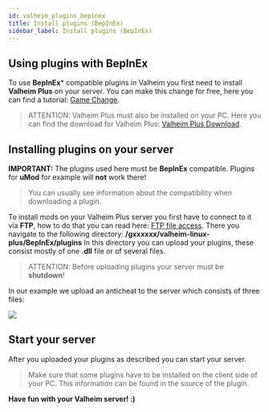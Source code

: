 ```yaml
---
id: valheim_plugins_bepinex
title: Install plugins (BepInEx)
sidebar_label: Install plugins (BepInEx)
---
```


## Using plugins with BepInEx

To use **BepInEx*** compatible plugins in Valheim you first need to install **Valheim Plus** on your server. 
You can make this change for free, here you can find a tutorial: [Game Change](https://zap-hosting.com/guides/docs/en/gameserver_gameswitch/).

> ATTENTION: Valheim Plus must also be installed on your PC. Here you can find the download for Valheim Plus: [Valheim Plus Download](https://www.nexusmods.com/valheim/mods/4).


## Installing plugins on your server

**IMPORTANT:** The plugins used here must be **BepInEx** compatible. Plugins for **uMod** for example will **not** work there! 
> You can usually see information about the compatibility when downloading a plugin.

To install mods on your Valheim Plus server you first have to connect to it via **FTP**, how to do that you can read here: [FTP file access](https://zap-hosting.com/guides/docs/en/gameserver_ftpaccess/).
There you navigate to the following directory: **/gxxxxxx/valheim-linux-plus/BepInEx/plugins**
In this directory you can upload your plugins, these consist mostly of one **.dll** file or of several files.

> ATTENTION: Before uploading plugins your server must be **shutdown**!

In our example we upload an anticheat to the server which consists of three files: 

![](https://screensaver01.zap-hosting.com/index.php/s/Qbqf3qcKN555byq/preview)


## Start your server

After you uploaded your plugins as described you can start your server.

> Make sure that some plugins have to be installed on the client side of your PC. This information can be found in the source of the plugin.


**Have fun with your Valheim server! :)**
